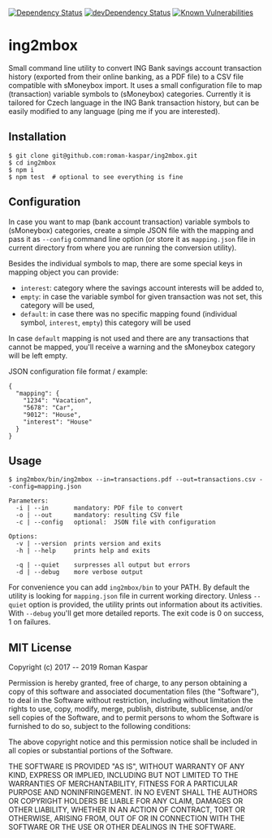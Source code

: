 [![Dependency Status](https://img.shields.io/david/roman-kaspar/ing2mbox.svg)](https://david-dm.org/roman-kaspar/ing2mbox)
[![devDependency Status](https://img.shields.io/david/dev/roman-kaspar/ing2mbox.svg)](https://david-dm.org/roman-kaspar/ing2mbox?type=dev)
[![Known Vulnerabilities](https://snyk.io/test/github/roman-kaspar/ing2mbox/badge.svg)](https://snyk.io/test/github/roman-kaspar/ing2mbox)

# ing2mbox

Small command line utility to convert ING Bank savings account transaction history (exported from their online banking,
as a PDF file) to a CSV file compatible with sMoneybox import. It uses a small configuration file to map (transaction)
variable symbols to (sMoneybox) categories. Currently it is tailored for Czech language in the ING Bank transaction
history, but can be easily modified to any language (ping me if you are interested).

## Installation

```
$ git clone git@github.com:roman-kaspar/ing2mbox.git
$ cd ing2mbox
$ npm i
$ npm test  # optional to see everything is fine
```

## Configuration

In case you want to map (bank account transaction) variable symbols to (sMoneybox) categories, create a simple JSON file
with the mapping and pass it as `--config` command line option (or store it as `mapping.json` file in current directory
from where you are running the conversion utility).

Besides the individual symbols to map, there are some special keys in mapping object you can provide:
* `interest`: category where the savings account interests will be added to,
* `empty`: in case the variable symbol for given transaction was not set, this category will be used,
* `default`: in case there was no specific mapping found (individual symbol, `interest`, `empty`) this category will be used

In case `default` mapping is not used and there are any transactions that cannot be mapped, you'll receive a warning
and the sMoneybox category will be left empty.

JSON configuration file format / example:
```
{
  "mapping": {
    "1234": "Vacation",
    "5678": "Car",
    "9012": "House",
    "interest": "House"
  }
}
```

## Usage

```
$ ing2mbox/bin/ing2mbox --in=transactions.pdf --out=transactions.csv --config=mapping.json

Parameters:
  -i | --in       mandatory: PDF file to convert
  -o | --out      mandatory: resulting CSV file
  -c | --config   optional:  JSON file with configuration

Options:
  -v | --version  prints version and exits
  -h | --help     prints help and exits

  -q | --quiet    surpresses all output but errors
  -d | --debug    more verbose output
```

For convenience you can add `ing2mbox/bin` to your PATH. By default the utility is looking for `mapping.json` file
in current working directory. Unless `--quiet` option is provided, the utility prints out information about its activities.
With `--debug` you'll get more detailed reports. The exit code is 0 on success, 1 on failures.

## MIT License

Copyright (c) 2017 -- 2019 Roman Kaspar

Permission is hereby granted, free of charge, to any person obtaining a copy
of this software and associated documentation files (the "Software"), to deal
in the Software without restriction, including without limitation the rights
to use, copy, modify, merge, publish, distribute, sublicense, and/or sell
copies of the Software, and to permit persons to whom the Software is
furnished to do so, subject to the following conditions:

The above copyright notice and this permission notice shall be included in all
copies or substantial portions of the Software.

THE SOFTWARE IS PROVIDED "AS IS", WITHOUT WARRANTY OF ANY KIND, EXPRESS OR
IMPLIED, INCLUDING BUT NOT LIMITED TO THE WARRANTIES OF MERCHANTABILITY,
FITNESS FOR A PARTICULAR PURPOSE AND NONINFRINGEMENT. IN NO EVENT SHALL THE
AUTHORS OR COPYRIGHT HOLDERS BE LIABLE FOR ANY CLAIM, DAMAGES OR OTHER
LIABILITY, WHETHER IN AN ACTION OF CONTRACT, TORT OR OTHERWISE, ARISING FROM,
OUT OF OR IN CONNECTION WITH THE SOFTWARE OR THE USE OR OTHER DEALINGS IN THE
SOFTWARE.
